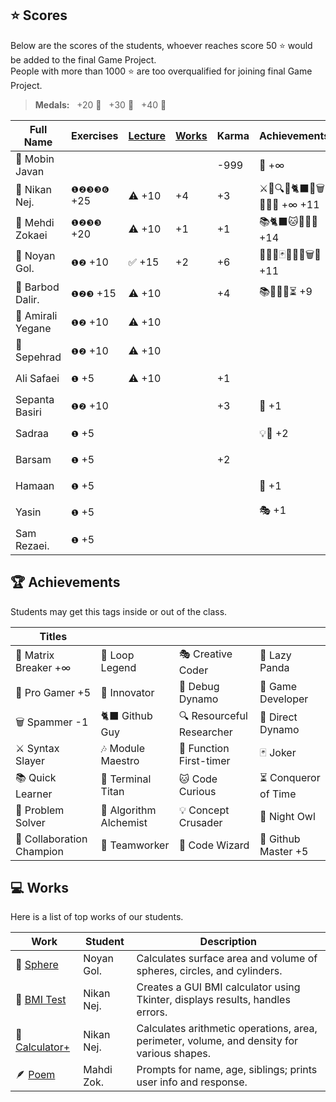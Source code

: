 ## ⭐ Scores

Below are the scores of the students, whoever reaches score 50 ⭐ would be added to the final Game Project.  
People with more than 1000 ⭐ are too overqualified for joining final Game Project.

> **Medals:** &nbsp; +20 🥉 &nbsp; +30 🥈 &nbsp; +40 🥇

| Full Name         | Exercises   | [Lecture](/RESEARCH.md) | [Works](/works/) | Karma | Achievements                | Total                      |
| ----------------- | ----------- | ----------------------- | ---------------- | ----- | --------------------------- | -------------------------- |
| 🗿 Mobin Javan    |             |                         |                  | -999  | 💊 +∞                       | $${\color{lightgreen}∞}$$  |
| 👾 Nikan Nej.     | `❶❷❸❸❻` +25 | ⚠️ +10                  | +4               | +3    | ⚔️🔁🔍🎯🐈‍⬛🔮🗑️🏀🎶💊 +∞ +11 | $${\color{lightgreen}∞}$$  |
| 🥇 Mehdi Zokaei   | `❶❷❸❸` +20  | ⚠️ +10                  | +1               | +1    | 📚🐈‍⬛🐱🔮🐙🏀 +14            | $${\color{lightgreen}45}$$ |
| 🥇 Noyan Gol.     | `❶❷` +10    | ✅ +15                  | +2               | +6    | 🚀🤝🔮🃏👥🦉🏀🗑️🔁 +11      | $${\color{lightgreen}44}$$ |
| 🥇 Barbod Dalir.  | `❶❷❸` +15   | ⚠️ +10                  |                  | +4    | 📚🤝🔁🏀⏳ +9               | $${\color{lightgreen}41}$$ |
| 🥉 Amirali Yegane | `❶❷` +10    | ⚠️ +10                  |                  |       |                             | $${\color{lightgreen}20}$$ |
| 🥉 Sepehrad       | `❶❷` +10    | ⚠️ +10                  |                  |       |                             | $${\color{lightgreen}20}$$ |
| Ali Safaei        | `❶` +5      | ⚠️ +10                  |                  | +1    |                             | $${\color{lightgreen}16}$$ |
| Sepanta Basiri    | `❶❷` +10    |                         |                  | +3    | 🔁 +1                       | $${\color{lightgreen}14}$$ |
| Sadraa            | `❶` +5      |                         |                  |       | 💡🤝 +2                     | $${\color{lightgreen}7}$$  |
| Barsam            | `❶` +5      |                         |                  | +2    |                             | $${\color{lightgreen}7}$$  |
| Hamaan            | `❶` +5      |                         |                  |       | 🔁 +1                       | $${\color{lightgreen}6}$$  |
| Yasin             | `❶` +5      |                         |                  |       | 🎭 +1                       | $${\color{lightgreen}6}$$  |
| Sam Rezaei.       | `❶` +5      |                         |                  |       |                             | $${\color{lightgreen}5}$$  |

## 🏆 Achievements

Students may get this tags inside or out of the class.

| Titles                    |                        |                           |                      |
| ------------------------- | ---------------------- | ------------------------- | -------------------- |
| 💊 Matrix Breaker +∞      | 🔁 Loop Legend         | 🎭 Creative Coder         | 🐼 Lazy Panda        |
| 🏀 Pro Gamer +5           | 🚀 Innovator           | 🐛 Debug Dynamo           | 👾 Game Developer    |
| 🗑️ Spammer -1             | 🐈‍⬛ Github Guy          | 🔍 Resourceful Researcher | 🎯 Direct Dynamo     |
| ⚔️ Syntax Slayer          | 🎶 Module Maestro      | 🥇 Function First-timer   | 🃏 Joker             |
| 📚 Quick Learner          | 🔱 Terminal Titan      | 🐱 Code Curious           | ⏳ Conqueror of Time |
| 🧩 Problem Solver         | 🧪 Algorithm Alchemist | 💡 Concept Crusader       | 🦉 Night Owl         |
| 🤝 Collaboration Champion | 👥 Teamworker          | 🔮 Code Wizard            | 🐙 Github Master +5  |

## 💻 Works

Here is a list of top works of our students.

| Work                                        | Student    | Description                                                                                |
| ------------------------------------------- | ---------- | ------------------------------------------------------------------------------------------ |
| 🔮 [Sphere](/works/noyan_sphere.py)         | Noyan Gol. | Calculates surface area and volume of spheres, circles, and cylinders.                     |
| 💪 [BMI Test](/works/nikan_bmi_gui.py)      | Nikan Nej. | Creates a GUI BMI calculator using Tkinter, displays results, handles errors.              |
| 🧮 [Calculator+](/works/nikan_calc_plus.py) | Nikan Nej. | Calculates arithmetic operations, area, perimeter, volume, and density for various shapes. |
| 🪶 [Poem](/works/mahdi_family.py)           | Mahdi Zok. | Prompts for name, age, siblings; prints user info and response.                            |
